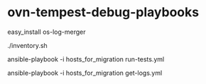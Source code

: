# ovn-tempest-debug-playbooks


easy_install os-log-merger

./inventory.sh

ansible-playbook -i hosts_for_migration run-tests.yml

ansible-playbook -i hosts_for_migration get-logs.yml

